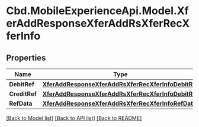 # Cbd.MobileExperienceApi.Model.XferAddResponseXferAddRsXferRecXferInfo

## Properties

Name | Type | Description | Notes
------------ | ------------- | ------------- | -------------
**DebitRef** | [**XferAddResponseXferAddRsXferRecXferInfoDebitRef**](XferAddResponseXferAddRsXferRecXferInfoDebitRef.md) |  | [optional] 
**CreditRef** | [**XferAddResponseXferAddRsXferRecXferInfoDebitRef**](XferAddResponseXferAddRsXferRecXferInfoDebitRef.md) |  | [optional] 
**RefData** | [**XferAddResponseXferAddRsXferRecXferInfoRefData**](XferAddResponseXferAddRsXferRecXferInfoRefData.md) |  | [optional] 

[[Back to Model list]](../README.md#documentation-for-models) [[Back to API list]](../README.md#documentation-for-api-endpoints) [[Back to README]](../README.md)

